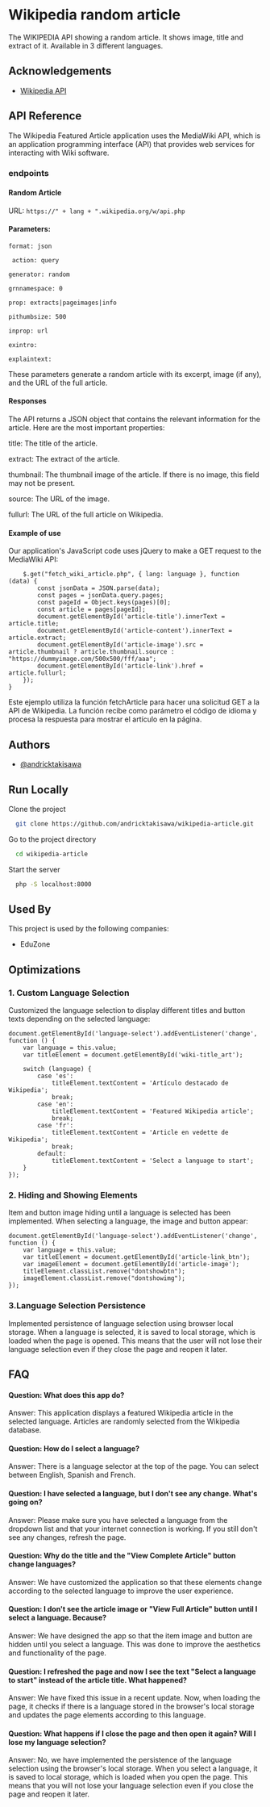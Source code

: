 
# Wikipedia random article

The WIKIPEDIA API showing a random article. It shows image, title and extract of it. Available in 3 different languages.



## Acknowledgements

 - [Wikipedia API](https://en.wikipedia.org/w/api.php)


## API Reference
The Wikipedia Featured Article application uses the MediaWiki API, which is an application programming interface (API) that provides web services for interacting with Wiki software.

### endpoints
#### Random Article

URL: ```https://" + lang + ".wikipedia.org/w/api.php```

#### Parameters:

```format: json ```

``` action: query```

```generator: random```

```grnnamespace: 0```

```prop: extracts|pageimages|info```

```pithumbsize: 500```

```inprop: url```

```exintro:```

```explaintext:```

These parameters generate a random article with its excerpt, image (if any), and the URL of the full article.

#### Responses
The API returns a JSON object that contains the relevant information for the article. Here are the most important properties:

title: The title of the article.

extract: The extract of the article.

thumbnail: The thumbnail image of the article. If there is no image, this field may not be present.

source: The URL of the image.

fullurl: The URL of the full article on Wikipedia.

#### Example of use
Our application's JavaScript code uses jQuery to make a GET request to the MediaWiki API:

```function fetchArticle(language) {
    $.get("fetch_wiki_article.php", { lang: language }, function (data) {
        const jsonData = JSON.parse(data);
        const pages = jsonData.query.pages;
        const pageId = Object.keys(pages)[0];
        const article = pages[pageId];
        document.getElementById('article-title').innerText = article.title;
        document.getElementById('article-content').innerText = article.extract;
        document.getElementById('article-image').src = article.thumbnail ? article.thumbnail.source : "https://dummyimage.com/500x500/fff/aaa";
        document.getElementById('article-link').href = article.fullurl;
    });
}
```

Este ejemplo utiliza la función fetchArticle para hacer una solicitud GET a la API de Wikipedia. La función recibe como parámetro el código de idioma y procesa la respuesta para mostrar el artículo en la página.

## Authors

- [@andricktakisawa](https://www.github.com/andricktakisawa)


## Run Locally

Clone the project

```bash
  git clone https://github.com/andricktakisawa/wikipedia-article.git
```

Go to the project directory

```bash
  cd wikipedia-article
```

Start the server

```bash
  php -S localhost:8000
  ```


## Used By

This project is used by the following companies:

- EduZone


## Optimizations

### 1. Custom Language Selection

Customized the language selection to display different titles and button texts depending on the selected language:
```
document.getElementById('language-select').addEventListener('change', function () {
    var language = this.value;
    var titleElement = document.getElementById('wiki-title_art');

    switch (language) {
        case 'es':
            titleElement.textContent = 'Artículo destacado de Wikipedia';
            break;
        case 'en':
            titleElement.textContent = 'Featured Wikipedia article';
            break;
        case 'fr':
            titleElement.textContent = 'Article en vedette de Wikipedia';
            break;
        default:
            titleElement.textContent = 'Select a language to start';
    }
});
```


### 2. Hiding and Showing Elements
Item and button image hiding until a language is selected has been implemented. When selecting a language, the image and button appear:
```
document.getElementById('language-select').addEventListener('change', function () {
    var language = this.value;
    var titleElement = document.getElementById('article-link_btn');
    var imageElement = document.getElementById('article-image');
    titleElement.classList.remove("dontshowbtn");
    imageElement.classList.remove("dontshowimg");
});

```

### 3.Language Selection Persistence
Implemented persistence of language selection using browser local storage. When a language is selected, it is saved to local storage, which is loaded when the page is opened. This means that the user will not lose their language selection even if they close the page and reopen it later.
## FAQ

#### Question: What does this app do?

Answer: This application displays a featured Wikipedia article in the selected language. Articles are randomly selected from the Wikipedia database.

#### Question: How do I select a language?

Answer: There is a language selector at the top of the page. You can select between English, Spanish and French.

#### Question: I have selected a language, but I don't see any change. What's going on?

Answer: Please make sure you have selected a language from the dropdown list and that your internet connection is working. If you still don't see any changes, refresh the page.

#### Question: Why do the title and the "View Complete Article" button change languages?

Answer: We have customized the application so that these elements change according to the selected language to improve the user experience.

#### Question: I don't see the article image or "View Full Article" button until I select a language. Because?

Answer: We have designed the app so that the item image and button are hidden until you select a language. This was done to improve the aesthetics and functionality of the page.

#### Question: I refreshed the page and now I see the text "Select a language to start" instead of the article title. What happened?

Answer: We have fixed this issue in a recent update. Now, when loading the page, it checks if there is a language stored in the browser's local storage and updates the page elements according to this language.

#### Question: What happens if I close the page and then open it again? Will I lose my language selection?

Answer: No, we have implemented the persistence of the language selection using the browser's local storage. When you select a language, it is saved to local storage, which is loaded when you open the page. This means that you will not lose your language selection even if you close the page and reopen it later.
